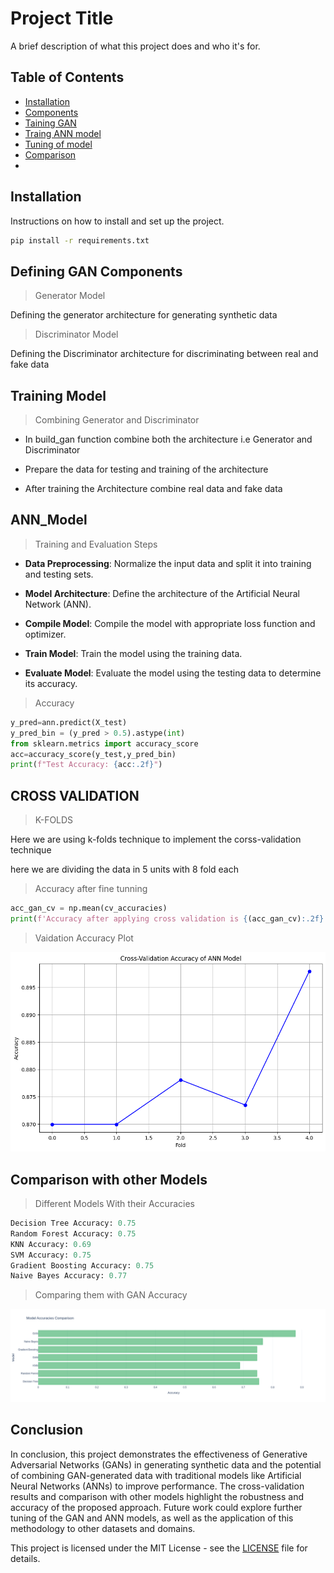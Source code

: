 # Project Title

A brief description of what this project does and who it's for.

## Table of Contents

- [Installation](#installation)
- [Components](#Defining_GAN_components)
- [Taining GAN](#Training_Model)
- [Traing ANN model](#ANN-model)
- [Tuning of model](#CROSS_VALIDATION)
- [Comparison](#)
-
## Installation

Instructions on how to install and set up the project.

```bash
pip install -r requirements.txt
```

## Defining GAN Components
>Generator Model

Defining the generator architecture for generating synthetic data

>Discriminator Model

Defining the Discriminator architecture for discriminating between real and fake data

## Training Model
>Combining Generator and Discriminator

- In build_gan function combine both the architecture i.e Generator and  Discriminator 

- Prepare the data for testing and training of the architecture

- After training the Architecture combine real data and fake data

## ANN_Model
>Training and Evaluation Steps

- **Data Preprocessing**: Normalize the input data and split it into training and testing sets.


- **Model Architecture**: Define the architecture of the Artificial Neural Network (ANN).
- **Compile Model**: Compile the model with appropriate loss function and optimizer.
- **Train Model**: Train the model using the training data.
- **Evaluate Model**: Evaluate the model using the testing data to determine its accuracy.
>Accuracy 

```python
y_pred=ann.predict(X_test)
y_pred_bin = (y_pred > 0.5).astype(int)
from sklearn.metrics import accuracy_score
acc=accuracy_score(y_test,y_pred_bin)
print(f"Test Accuracy: {acc:.2f}")
```
## CROSS VALIDATION
>K-FOLDS

Here we are using k-folds technique to implement the corss-validation technique

here we are dividing the data in 5 units with 8 fold each

>Accuracy after fine tunning
```python
acc_gan_cv = np.mean(cv_accuracies)
print(f'Accuracy after applying cross validation is {(acc_gan_cv):.2f}')
```
> Vaidation Accuracy Plot

 ![alt text](image-1.png)

## Comparison with other Models

>Different Models With their Accuracies

```python
Decision Tree Accuracy: 0.75
Random Forest Accuracy: 0.75
KNN Accuracy: 0.69
SVM Accuracy: 0.75
Gradient Boosting Accuracy: 0.75
Naive Bayes Accuracy: 0.77
```
>Comparing them with GAN Accuracy

![alt text](newplot.png)

## Conclusion

In conclusion, this project demonstrates the effectiveness of Generative Adversarial Networks (GANs) in generating synthetic data and the potential of combining GAN-generated data with traditional models like Artificial Neural Networks (ANNs) to improve performance. The cross-validation results and comparison with other models highlight the robustness and accuracy of the proposed approach. Future work could explore further tuning of the GAN and ANN models, as well as the application of this methodology to other datasets and domains.



This project is licensed under the MIT License - see the [LICENSE](LICENSE) file for details.